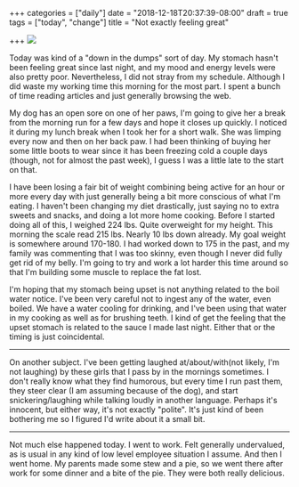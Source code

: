 +++
categories = ["daily"]
date = "2018-12-18T20:37:39-08:00"
draft = true
tags = ["today", "change"]
title = "Not exactly feeling great"

+++
![](/uploads/IMG_8641.JPG)

Today was kind of a "down in the dumps" sort of day. My stomach hasn't been feeling great since last night, and my mood and energy levels were also pretty poor. Nevertheless, I did not stray from my schedule. Although I did waste my working time this morning for the most part. I spent a bunch of time reading articles and just generally browsing the web. 

My dog has an open sore on one of her paws, I'm going to give her a break from the morning run for a few days and hope it closes up quickly. I noticed it during my lunch break when I took her for a short walk. She was limping every now and then on her back paw. I had been thinking of buying her some little boots to wear since it has been freezing cold a couple days (though, not for almost the past week), I guess I was a little late to the start on that.

I have been losing a fair bit of weight combining being active for an hour or more every day with just generally being a bit more conscious of what I'm eating. I haven't been changing my diet drastically, just saying no to extra sweets and snacks, and doing a lot more home cooking. Before I started doing all of this, I weighed 224 lbs. Quite overweight for my height. This morning the scale read 215 lbs. Nearly 10 lbs down already. My goal weight is somewhere around 170-180. I had worked down to 175 in the past, and my family was commenting that I was too skinny, even though I never did fully get rid of my belly. I'm going to try and work a lot harder this time around so that I'm building some muscle to replace the fat lost.

I'm hoping that my stomach being upset is not anything related to the boil water notice. I've been very careful not to ingest any of the water, even boiled. We have a water cooling for drinking, and I've been using that water in my cooking as well as for brushing teeth. I kind of get the feeling that the upset stomach is related to the sauce I made last night. Either that or the timing is just coincidental.

***

On another subject. I've been getting laughed at/about/with(not likely, I'm not laughing) by these girls that I pass by in the mornings sometimes. I don't really know what they find humorous, but every time I run past them, they steer clear (I am assuming because of the dog), and start snickering/laughing while talking loudly in another language. Perhaps it's innocent, but either way, it's not exactly "polite". It's just kind of been bothering me so I figured I'd write about it a small bit.

***

Not much else happened today. I went to work. Felt generally undervalued, as is usual in any kind of low level employee situation I assume. And then I went home. My parents made some stew and a pie, so we went there after work for some dinner and a bite of the pie. They were both really delicious.